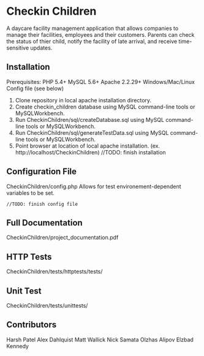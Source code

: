 <h1>Checkin Children</h1>
A daycare facility management application that allows companies to manage their facilities, employees and their customers. Parents can check the status of thier child, notify the facility of late arrival, and receive time-sensitive updates.

<h2>Installation</h2>
Prerequisites: PHP 5.4+
MySQL 5.6+
Apache 2.2.29+
Windows/Mac/Linux
Config file (see below)

1. Clone repository in local apache installation directory.
2. Create checkin_children database using MySQL command-line tools or MySQLWorkbench.
3. Run CheckinChildren/sql/createDatabase.sql using MySQL command-line tools or MySQLWorkbench.
4. Run CheckinChildren/sql/generateTestData.sql using MySQL command-line tools or MySQLWorkbench.
5. Point browser at location of local apache installation. (ex. http://localhost/CheckinChildren)
    //TODO: finish installation

<h2>Configuration File</h2>
    CheckinChildren/config.php
    Allows for test environement-dependent variables to be set.

    //TODO: finish config file

<h2>Full Documentation</h2>
    CheckinChildren/project_documentation.pdf

<h2>HTTP Tests</h2>
    CheckinChildren/tests/httptests/tests/
<h2>Unit Test</h2>
    CheckinChildren/tests/unittests/

<h2>Contributors</h2>
Harsh Patel
Alex Dahlquist
Matt Wallick
Nick Samata
Olzhas Alipov
Elzbad Kennedy
